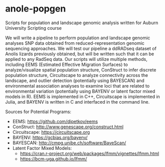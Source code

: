 # anole-popgen
Scripts for population and landscape genomic analysis written for Auburn University Scripting course

We will write a pipeline to perform population and landscape genomic analyses SNP data obtained from reduced-representation genomic sequencing approaches. We will test our pipeline a ddRADseq dataset of Anolis lizards previously obtained, but will be written such that it can be applied to any RadSeq data. Our scripts will utilize multiple methods, including EEMS (Estimated Effective Migration Surfaces) to analyze/visualize spatial population structure, ConStruct to infer discrete population structure, Circuitscape to analyze connectivity across the landscape, and outlier detection (potentially using BAYESCAN) and environmental association analyses to examine loci that are related to environmental variation (potentially using BAYENV or latent factor mixed models in R). EEMS is implemented in C++, Circuitscape is implemented in Julia, and BAYENV is written in C and interfaced in the command line.


Sources for Potential Programs:
- EEMS: https://github.com/dipetkov/eems
- ConStruct: http://www.genescape.org/construct.html
- Circuitscape: https://circuitscape.org
- BAYENV: https://gcbias.org/bayenv/
- BAYESCAN: http://cmpg.unibe.ch/software/BayeScan/
- Latent Factor Mixed Models: 
  - https://cran.r-project.org/web/packages/lfmm/vignettes/lfmm.html
  - https://bcm-uga.github.io/lfmm/
